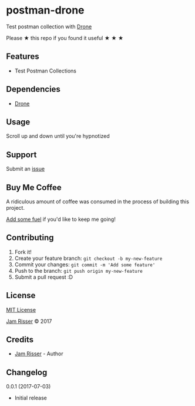 # postman-drone

Test postman collection with [Drone](https://github.com/drone/drone)

Please &#9733; this repo if you found it useful &#9733; &#9733; &#9733;


## Features

* Test Postman Collections


## Dependencies

* [Drone](https://github.com/drone/drone)


## Usage

Scroll up and down until you're hypnotized


## Support

Submit an [issue](https://github.com/jamrizzi/postman-drone/issues/new)


## Buy Me Coffee

A ridiculous amount of coffee was consumed in the process of building this project.

[Add some fuel](https://pay.jamrizzi.com/) if you'd like to keep me going!


## Contributing

1. Fork it!
2. Create your feature branch: `git checkout -b my-new-feature`
3. Commit your changes: `git commit -m 'Add some feature'`
4. Push to the branch: `git push origin my-new-feature`
5. Submit a pull request :D


## License

[MIT License](https://github.com/jamrizzi/postman-drone/blob/master/LICENSE)

[Jam Risser](https://jamrizzi.com) &copy; 2017


## Credits

* [Jam Risser](https://jamrizzi.com) - Author


## Changelog

0.0.1 (2017-07-03)
* Initial release
